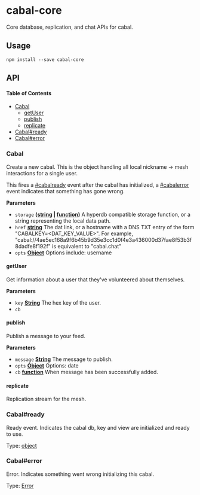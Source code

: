 # cabal-core

Core database, replication, and chat APIs for cabal.

## Usage

    npm install --save cabal-core

## API

<!-- Generated by documentation.js. Update this documentation by updating the source code. -->

#### Table of Contents

-   [Cabal](#cabal)
    -   [getUser](#getuser)
    -   [publish](#publish)
    -   [replicate](#replicate)
-   [Cabal#ready](#cabalready)
-   [Cabal#error](#cabalerror)

### Cabal

Create a new cabal. This is the object handling all
local nickname -> mesh interactions for a single user.

This fires a [#cabalready](#cabalready) event after the cabal has initialized,
a [#cabalerror](#cabalerror) event indicates that something has gone wrong.

**Parameters**

-   `storage` **([string](https://developer.mozilla.org/docs/Web/JavaScript/Reference/Global_Objects/String) \| [function](https://developer.mozilla.org/docs/Web/JavaScript/Reference/Statements/function))** A hyperdb compatible storage function, or a string representing the local data path.
-   `href` **[string](https://developer.mozilla.org/docs/Web/JavaScript/Reference/Global_Objects/String)** The dat link, or a hostname with a DNS TXT entry of the form "CABALKEY=&lt;DAT_KEY_VALUE>". For example, "cabal://4ae5ec168a9f6b45b9d35e3cc1d0f4e3a436000d37fae8f53b3f8dadfe8f192f" is equivalent to "cabal.chat"
-   `opts` **[Object](https://developer.mozilla.org/docs/Web/JavaScript/Reference/Global_Objects/Object)** Options include: username

#### getUser

Get information about a user that they've volunteered about themselves.

**Parameters**

-   `key` **[String](https://developer.mozilla.org/docs/Web/JavaScript/Reference/Global_Objects/String)** The hex key of the user.
-   `cb`  

#### publish

Publish a message to your feed.

**Parameters**

-   `message` **[String](https://developer.mozilla.org/docs/Web/JavaScript/Reference/Global_Objects/String)** The message to publish.
-   `opts` **[Object](https://developer.mozilla.org/docs/Web/JavaScript/Reference/Global_Objects/Object)** Options: date
-   `cb` **[function](https://developer.mozilla.org/docs/Web/JavaScript/Reference/Statements/function)** When message has been successfully added.

#### replicate

Replication stream for the mesh.

### Cabal#ready

Ready event. Indicates the cabal db, key and view are initialized and ready to use.

Type: [object](https://developer.mozilla.org/docs/Web/JavaScript/Reference/Global_Objects/Object)

### Cabal#error

Error. Indicates something went wrong initializing this cabal.

Type: [Error](https://developer.mozilla.org/docs/Web/JavaScript/Reference/Global_Objects/Error)
